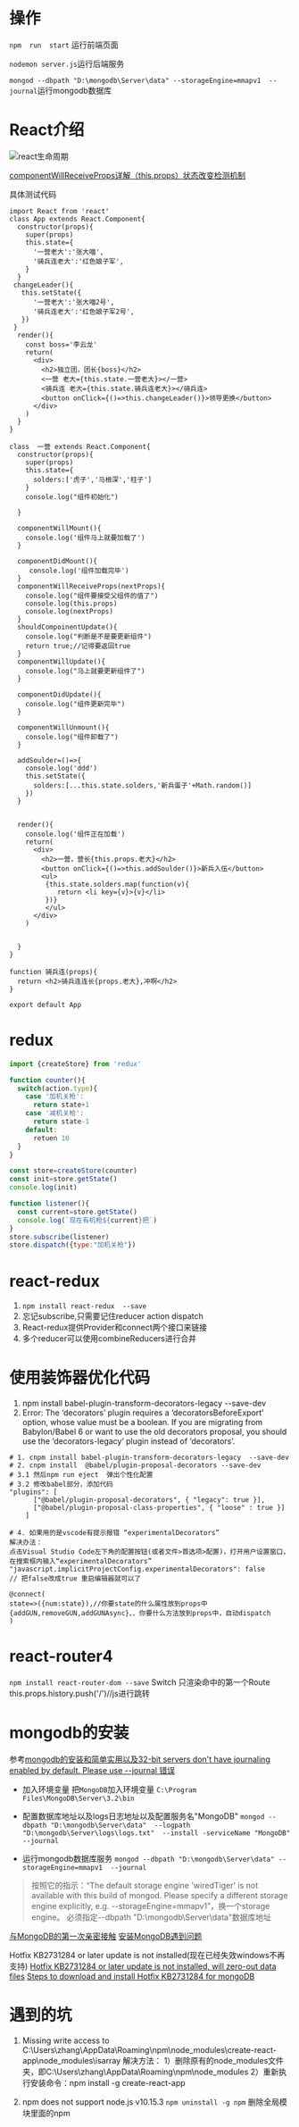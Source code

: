 # 操作
`npm  run  start` 运行前端页面

`nodemon server.js`运行后端服务

`mongod --dbpath "D:\mongodb\Server\data" --storageEngine=mmapv1  --journal`运行mongodb数据库

# React介绍

![react生命周期](./img/react生命周期函数.png "生命周期")

 
[componentWillReceiveProps详解（this.props）状态改变检测机制](https://www.cnblogs.com/gdsblog/p/7348375.html)

具体测试代码
```
import React from 'react'
class App extends React.Component{
  constructor(props){
    super(props)
    this.state={
      '一营老大':'张大喵',
      '骑兵连老大':'红色娘子军',
    }
  }
 changeLeader(){
   this.setState({
      '一营老大':'张大喵2号',
      '骑兵连老大':'红色娘子军2号',
   })
 }
  render(){
    const boss='李云龙'
    return(
      <div>
        <h2>独立团，团长{boss}</h2>
        <一营 老大={this.state.一营老大}></一营>
        <骑兵连 老大={this.state.骑兵连老大}></骑兵连>
        <button onClick={()=>this.changeLeader()}>领导更换</button>
      </div>
    )
  }
}

class  一营 extends React.Component{
  constructor(props){
    super(props)
    this.state={
      solders:['虎子','马根深','柱子']
    }
    console.log("组件初始化")

  }

  componentWillMount(){
    console.log('组件马上就要加载了')
  }

  componentDidMount(){
     console.log('组件加载完毕')
  }
  componentWillReceiveProps(nextProps){
    console.log("组件要接受父组件的值了")
    console.log(this.props)
    console.log(nextProps)
  }
  shouldCompoinentUpdate(){
    console.log("判断是不是要更新组件")
    return true;//记得要返回true
  }
  componentWillUpdate(){
    console.log("马上就要更新组件了")
  }

  componentDidUpdate(){
    console.log("组件更新完毕")
  }

  componentWillUnmount(){
    console.log("组件卸载了")
  }

  addSoulder=()=>{
    console.log('ddd')
    this.setState({
      solders:[...this.state.solders,'新兵蛋子'+Math.random()]
    })
  }

  
  render(){ 
    console.log('组件正在加载')
    return(
      <div>
        <h2>一营，营长{this.props.老大}</h2>
        <button onClick={()=>this.addSoulder()}>新兵入伍</button>
        <ul>
         {this.state.solders.map(function(v){
            return <li key={v}>{v}</li>
         })}
         </ul>
      </div>
    )

    
  }
}

function 骑兵连(props){
  return <h2>骑兵连连长{props.老大},冲啊</h2>
}

export default App
```



# redux
```js
import {createStore} from 'redux'

function counter(){
  switch(action.type){
    case '加机关枪':
      return state+1
    case '减机关枪':
      return state-1
    default:
      retuen 10
  }
}

const store=createStore(counter)
const init=store.getState()
console.log(init)

function listener(){
  const current=store.getState()
  console.log(`现在有机枪${current}把`)
}
store.subscribe(listener)
store.dispatch({type:"加机关枪"})


```


# react-redux
1. `npm install react-redux  --save`
2. 忘记subscribe,只需要记住reducer action dispatch
3. React-redux提供Provider和connect两个接口来链接
4. 多个reducer可以使用combineReducers进行合并

# 使用装饰器优化代码
1. npm install babel-plugin-transform-decorators-legacy --save-dev
2. Error: The ‘decorators’ plugin requires a ‘decoratorsBeforeExport’ option, whose value must be a boolean. If you are migrating from Babylon/Babel 6 or want to use the old decorators proposal, you should use the ‘decorators-legacy’ plugin instead of ‘decorators’.

```
# 1. cnpm install babel-plugin-transform-decorators-legacy  --save-dev
# 2. cnpm install  @babel/plugin-proposal-decorators --save-dev
# 3.1 然后npm run eject  弹出个性化配置
# 3.2 修改babel部分，添加代码
"plugins": [
      ["@babel/plugin-proposal-decorators", { "legacy": true }],
      ["@babel/plugin-proposal-class-properties", { "loose" : true }]
    ]
 
# 4. 如果用的是vscode有提示报错 “experimentalDecorators”
解决办法：
点击Visual Studio Code左下角的配置按钮(或者文件>首选项>配置)，打开用户设置窗口，在搜索框内输入“experimentalDecorators”
"javascript.implicitProjectConfig.experimentalDecorators": false  
// 把false改成true 重启编辑器就可以了
```

```
@connect(
state=>({num:state}),//你要state的什么属性放到props中
{addGUN,removeGUN,addGUNAsync}、、你要什么方法放到props中，自动dispatch
)
```


# react-router4
`npm install react-router-dom --save`
Switch  只渲染命中的第一个Route
this.props.history.push('/')//js进行跳转
<Redirect to="/erying"></Redirect>



# mongodb的安装
参考[mongodb的安装和简单实用以及32-bit servers don't have journaling enabled by default. Please use --journal 错误](https://blog.csdn.net/u010214269/article/details/48024375)


- 加入环境变量
把`MongoDB`加入环境变量 `C:\Program Files\MongoDB\Server\3.2\bin`


- 配置数据库地址以及logs日志地址以及配置服务名"MongoDB"
`mongod --dbpath "D:\mongodb\Server\data"  --logpath "D:\mongodb\Server\logs\logs.txt"  --install -serviceName "MongoDB"  --journal`


- 运行mongodb数据库服务
`mongod --dbpath "D:\mongodb\Server\data" --storageEngine=mmapv1  --journal`
>按照它的指示：“The default storage engine 'wiredTiger' is not available with this build of mongod. Please specify a different storage engine explicitly, e.g. --storageEngine=mmapv1”，换一个storage engine。
必须指定--dbpath "D:\mongodb\Server\data"数据库地址
 

[与MongoDB的第一次亲密接触](https://segmentfault.com/a/1190000002744306)
[安装MongoDB遇到问题](https://blog.csdn.net/gebitan505/article/details/48052273)

Hotfix KB2731284 or later update is not installed(现在已经失效windows不再支持)
[Hotfix KB2731284 or later update is not installed, will zero-out data files](http://www.kriblog.com/bigdata/NoSQL/MongoDb/hotfix-kb2731284-or-later-update-is-not-installed-will-zero-out-data-files.html)
[Steps to download and install Hotfix KB2731284 for mongoDB](http://www.kriblog.com/bigdata/NoSQL/MongoDb/steps-to-download-and-install-hotfix-kb2731284-for-mongodb.html)





# 遇到的坑
1. Missing write access to C:\Users\zhang\AppData\Roaming\npm\node_modules\create-react-app\node_modules\isarray
解决方法：
1）删除原有的node_modules文件夹，即C:\Users\zhang\AppData\Roaming\npm\node_modules
2）重新执行安装命令：npm install -g create-react-app


2. npm does not support node.js v10.15.3
`npm uninstall -g npm`  删除全局模块里面的npm



